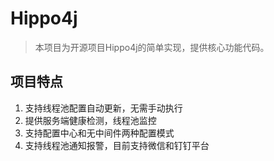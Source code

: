 # Hippo4j
>本项目为开源项目Hippo4j的简单实现，提供核心功能代码。

## 项目特点
1. 支持线程池配置自动更新，无需手动执行
2. 提供服务端健康检测，线程池监控
3. 支持配置中心和无中间件两种配置模式
4. 支持线程池通知报警，目前支持微信和钉钉平台
